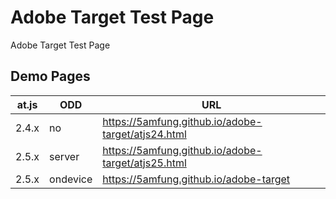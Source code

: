 # Adobe Target Test Page
Adobe Target Test Page

## Demo Pages

| at.js | ODD      | URL |
| ----- | -------- | --- |
| 2.4.x | no       | https://5amfung.github.io/adobe-target/atjs24.html |
| 2.5.x | server   | https://5amfung.github.io/adobe-target/atjs25.html |
| 2.5.x | ondevice | https://5amfung.github.io/adobe-target |
